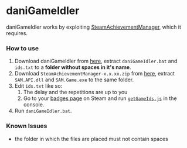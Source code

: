# daniGameIdler
daniGameIdler works by exploiting [SteamAchievementManager](https://github.com/gibbed/SteamAchievementManager), which it requires. 

### How to use
1. Download daniGameIdler from [here](https://github.com/daniel-barbu/daniGameIdler/archive/master.zip), extract `daniGameIdler.bat` and `ids.txt` to a **folder without spaces in it's name**. 
2. Download `SteamAchievementManager-x.x.xx.zip` from [here](https://github.com/gibbed/SteamAchievementManager/releases), extract `SAM.API.dll` and `SAM.Game.exe` to the same folder.
3. Edit `ids.txt` like so:
   1. The delay and the repetitions are up to you
   2. Go to your [badges page](https://steamcommunity.com/id/<YOUR-ID>/badges/) on Steam and run [`getGameIds.js`](https://github.com/daniel-barbu/daniGameIdler/raw/master/geteGameIds.js) in the console.
4. Run `daniGameIdler.bat`.

### Known Issues
- the folder in which the files are placed must not contain spaces
